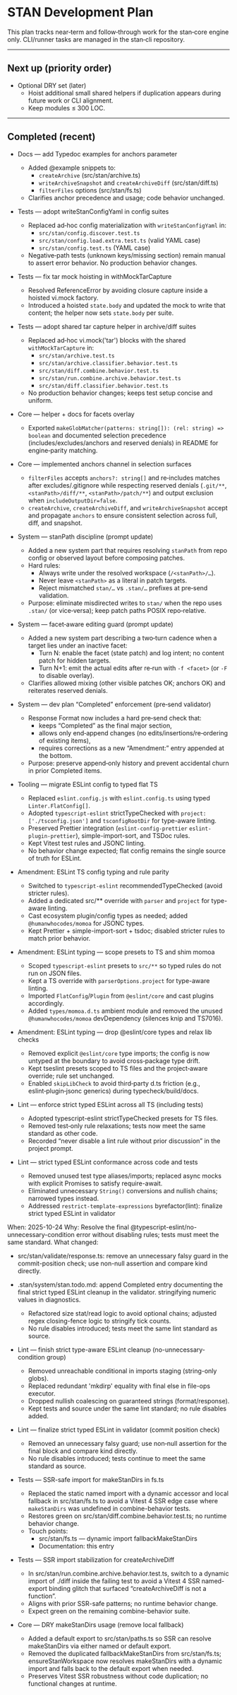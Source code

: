 # STAN Development Plan

This plan tracks near‑term and follow‑through work for the stan‑core engine only. CLI/runner tasks are managed in the stan‑cli repository.

---

## Next up (priority order)

- Optional DRY set (later)
  - Hoist additional small shared helpers if duplication appears during future work or CLI alignment.
  - Keep modules ≤ 300 LOC.

---

## Completed (recent)

- Docs — add Typedoc examples for anchors parameter
  - Added @example snippets to:
    - `createArchive` (src/stan/archive.ts)
    - `writeArchiveSnapshot` and `createArchiveDiff` (src/stan/diff.ts)
    - `filterFiles` options (src/stan/fs.ts)
  - Clarifies anchor precedence and usage; code behavior unchanged.

- Tests — adopt writeStanConfigYaml in config suites
  - Replaced ad‑hoc config materialization with `writeStanConfigYaml` in:
    - `src/stan/config.discover.test.ts`
    - `src/stan/config.load.extra.test.ts` (valid YAML case)
    - `src/stan/config.test.ts` (YAML case)
  - Negative‑path tests (unknown keys/missing section) remain manual to assert error behavior. No production behavior changes.

- Tests — fix tar mock hoisting in withMockTarCapture
  - Resolved ReferenceError by avoiding closure capture inside a hoisted vi.mock factory.
  - Introduced a hoisted `state.body` and updated the mock to write that content; the helper now sets `state.body` per suite.

- Tests — adopt shared tar capture helper in archive/diff suites
  - Replaced ad‑hoc vi.mock('tar') blocks with the shared `withMockTarCapture` in:
    - `src/stan/archive.test.ts`
    - `src/stan/archive.classifier.behavior.test.ts`
    - `src/stan/diff.combine.behavior.test.ts`
    - `src/stan/run.combine.archive.behavior.test.ts`
    - `src/stan/diff.classifier.behavior.test.ts`
  - No production behavior changes; keeps test setup concise and uniform.

- Core — helper + docs for facets overlay
  - Exported `makeGlobMatcher(patterns: string[]): (rel: string) => boolean` and documented selection precedence (includes/excludes/anchors and reserved denials) in README for engine‑parity matching.

- Core — implemented anchors channel in selection surfaces
  - `filterFiles` accepts `anchors?: string[]` and re‑includes matches after excludes/.gitignore while respecting reserved denials (`.git/**`, `<stanPath>/diff/**`, `<stanPath>/patch/**`) and output exclusion when `includeOutputDir=false`.
  - `createArchive`, `createArchiveDiff`, and `writeArchiveSnapshot` accept and propagate `anchors` to ensure consistent selection across full, diff, and snapshot.

- System — stanPath discipline (prompt update)
  - Added a new system part that requires resolving `stanPath` from repo config or observed layout before composing patches.
  - Hard rules:
    - Always write under the resolved workspace (`/<stanPath>/…`).
    - Never leave `<stanPath>` as a literal in patch targets.
    - Reject mismatched `stan/…` vs `.stan/…` prefixes at pre‑send validation.
  - Purpose: eliminate misdirected writes to `stan/` when the repo uses `.stan/` (or vice‑versa); keep patch paths POSIX repo‑relative.

- System — facet‑aware editing guard (prompt update)
  - Added a new system part describing a two‑turn cadence when a target lies under an inactive facet:
    - Turn N: enable the facet (state patch) and log intent; no content patch for hidden targets.
    - Turn N+1: emit the actual edits after re‑run with `-f <facet>` (or `-F` to disable overlay).
  - Clarifies allowed mixing (other visible patches OK; anchors OK) and reiterates reserved denials.

- System — dev plan “Completed” enforcement (pre‑send validator)
  - Response Format now includes a hard pre‑send check that:
    - keeps “Completed” as the final major section,
    - allows only end‑append changes (no edits/insertions/re‑ordering of existing items),
    - requires corrections as a new “Amendment:” entry appended at the bottom.
  - Purpose: preserve append‑only history and prevent accidental churn in prior Completed items.

- Tooling — migrate ESLint config to typed flat TS
  - Replaced `eslint.config.js` with `eslint.config.ts` using typed `Linter.FlatConfig[]`.
  - Adopted `typescript-eslint` strictTypeChecked with `project: ['./tsconfig.json']` and `tsconfigRootDir` for type-aware linting.
  - Preserved Prettier integration (`eslint-config-prettier` `eslint-plugin-prettier`), simple-import-sort, and TSDoc rules.
  - Kept Vitest test rules and JSONC linting.
  - No behavior change expected; flat config remains the single source of truth for ESLint.

- Amendment: ESLint TS config typing and rule parity
  - Switched to `typescript-eslint` recommendedTypeChecked (avoid stricter rules).
  - Added a dedicated src/\*\* override with `parser` and `project` for type-aware linting.
  - Cast ecosystem plugin/config types as needed; added `@humanwhocodes/momoa` for JSONC types.
  - Kept Prettier + simple-import-sort + tsdoc; disabled stricter rules to match prior behavior.

- Amendment: ESLint typing — scope presets to TS and shim momoa
  - Scoped `typescript-eslint` presets to `src/**` so typed rules do not run on JSON files.
  - Kept a TS override with `parserOptions.project` for type-aware linting.
  - Imported `FlatConfig`/`Plugin` from `@eslint/core` and cast plugins accordingly.
  - Added `types/momoa.d.ts` ambient module and removed the unused `@humanwhocodes/momoa` devDependency (silences knip and TS7016).

- Amendment: ESLint typing — drop @eslint/core types and relax lib checks
  - Removed explicit `@eslint/core` type imports; the config is now untyped at the boundary to avoid cross‑package type drift.
  - Kept tseslint presets scoped to TS files and the project‑aware override; rule set unchanged.
  - Enabled `skipLibCheck` to avoid third‑party d.ts friction (e.g., eslint‑plugin‑jsonc generics) during typecheck/build/docs.

- Lint — enforce strict typed ESLint across all TS (including tests)
  - Adopted typescript-eslint strictTypeChecked presets for TS files.
  - Removed test‑only rule relaxations; tests now meet the same standard as other code.
  - Recorded “never disable a lint rule without prior discussion” in the project prompt.

- Lint — strict typed ESLint conformance across code and tests
  - Removed unused test type aliases/imports; replaced async mocks with explicit Promises to satisfy require-await.
  - Eliminated unnecessary `String()` conversions and nullish chains; narrowed types instead.
  - Addressed `restrict-template-expressions` byrefactor(lint): finalize strict typed ESLint in validator

When: 2025-10-24 Why: Resolve the final @typescript-eslint/no-unnecessary-condition error without disabling rules; tests must meet the same standard. What changed:

- src/stan/validate/response.ts: remove an unnecessary falsy guard in the commit-position check; use non-null assertion and compare kind directly.
- .stan/system/stan.todo.md: append Completed entry documenting the final strict typed ESLint cleanup in the validator. stringifying numeric values in diagnostics.
  - Refactored size stat/read logic to avoid optional chains; adjusted regex closing-fence logic to stringify tick counts.
  - No rule disables introduced; tests meet the same lint standard as source.

- Lint — finish strict type-aware ESLint cleanup (no-unnecessary-condition group)
  - Removed unreachable conditional in imports staging (string-only globs).
  - Replaced redundant 'mkdirp' equality with final else in file-ops executor.
  - Dropped nullish coalescing on guaranteed strings (format/response).
  - Kept tests and source under the same lint standard; no rule disables added.

- Lint — finalize strict typed ESLint in validator (commit position check)
  - Removed an unnecessary falsy guard; use non‑null assertion for the final block and compare kind directly.
  - No rule disables introduced; tests continue to meet the same standard as source.

- Tests — SSR-safe import for makeStanDirs in fs.ts
  - Replaced the static named import with a dynamic accessor and local fallback in src/stan/fs.ts to avoid a Vitest 4 SSR edge case where `makeStanDirs` was undefined in combine-behavior tests.
  - Restores green on src/stan/diff.combine.behavior.test.ts; no runtime behavior change.
  - Touch points:
    - src/stan/fs.ts — dynamic import fallbackMakeStanDirs
    - Documentation: this entry

- Tests — SSR import stabilization for createArchiveDiff
  - In src/stan/run.combine.archive.behavior.test.ts, switch to a dynamic import of ./diff inside the failing test to avoid a Vitest 4 SSR named-export binding glitch that surfaced “createArchiveDiff is not a function”.
  - Aligns with prior SSR-safe patterns; no runtime behavior change.
  - Expect green on the remaining combine-behavior suite.

- Core — DRY makeStanDirs usage (remove local fallback)
  - Added a default export to src/stan/paths.ts so SSR can resolve makeStanDirs via either named or default export.
  - Removed the duplicated fallbackMakeStanDirs from src/stan/fs.ts; ensureStanWorkspace now resolves makeStanDirs with a dynamic import and falls back to the default export when needed.
  - Preserves Vitest SSR robustness without code duplication; no functional changes at runtime.